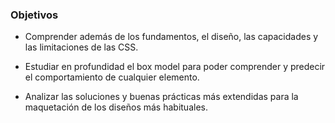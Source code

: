 ### Objetivos

- Comprender además de los fundamentos, el diseño, las capacidades y las limitaciones de las CSS.

- Estudiar en profundidad el box model para poder comprender y predecir el comportamiento de cualquier elemento.

- Analizar las soluciones y buenas prácticas más extendidas para la maquetación de los diseños más habituales.
